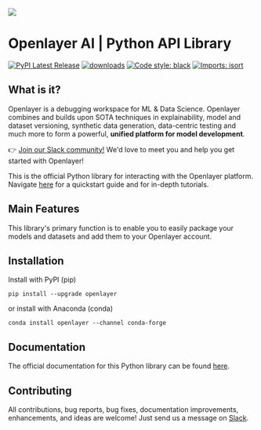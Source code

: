 <div align="left">
  <img src="docs/source/_static/logo-blue-text.svg"><br>
</div>

# Openlayer AI | Python API Library

[![PyPI Latest Release](https://img.shields.io/pypi/v/openlayer.svg)](https://pypi.org/project/openlayer/)
[![downloads](https://pepy.tech/badge/openlayer)](https://pepy.tech/project/openlayer)
[![Code style: black](https://img.shields.io/badge/code%20style-black-000000.svg)](https://github.com/psf/black)
[![Imports: isort](https://img.shields.io/badge/%20imports-isort-%231674b1?style=flat&labelColor=ef8336)](https://pycqa.github.io/isort/)

## What is it?

Openlayer is a debugging workspace for ML & Data Science. Openlayer combines and builds upon SOTA techniques in explainability, model and dataset versioning, synthetic data generation, data-centric testing and much more to form a powerful, **unified platform for model development**.

👉 [Join our Slack community!](https://l.linklyhq.com/l/1DG73) We'd love to meet you and help you get started with Openlayer!

This is the official Python library for interacting with the Openlayer platform. Navigate [here](https://docs.unbox.ai) for a quickstart guide and for in-depth tutorials.

## Main Features

This library's primary function is to enable you to easily package your models and datasets and add them to your Openlayer account.

## Installation

Install with PyPI (pip)

```console
pip install --upgrade openlayer
```

or install with Anaconda (conda)

```console
conda install openlayer --channel conda-forge
```

## Documentation

The official documentation for this Python library can be found [here](https://reference.unbox.ai).

## Contributing

All contributions, bug reports, bug fixes, documentation improvements, enhancements, and ideas are welcome! Just send us a message on [Slack](https://l.linklyhq.com/l/1DG73).
